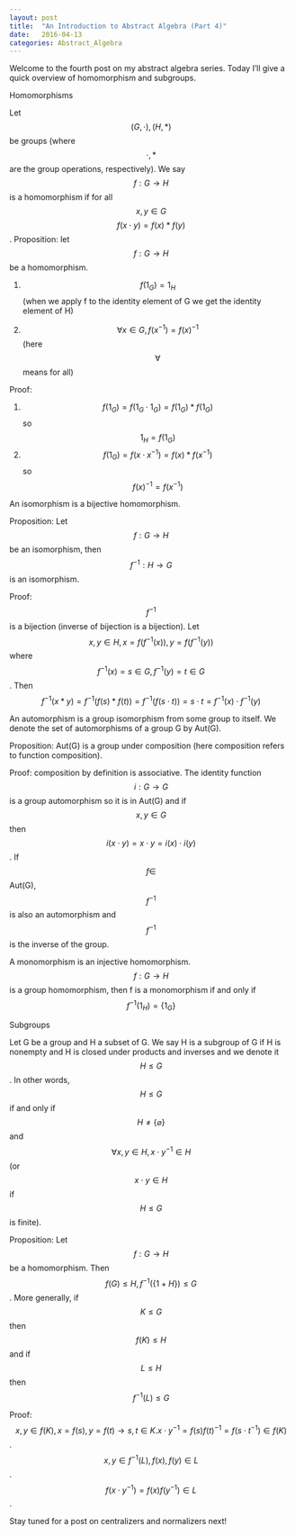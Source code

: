 ```yaml
---
layout: post
title:  "An Introduction to Abstract Algebra (Part 4)"
date:   2016-04-13
categories: Abstract_Algebra
---
```


Welcome to the fourth post on my abstract algebra series. Today I’ll give a quick overview of homomorphism and subgroups.

Homomorphisms

Let $$(G, \cdot), (H, *)$$ be groups (where $$\cdot, *$$ are the group operations, respectively). We say $$f: G \rightarrow H$$ is a homomorphism if for all $$x, y \in G$$ $$f(x\cdot y) = f(x)*f(y)$$.
Proposition: let $$f: G \rightarrow H$$ be a homomorphism.
1) $$f(1_G) = 1_H$$ (when we apply f to the identity element of G we get the identity element of H)

2) $$\forall x \in G, f(x^{-1}) = f(x)^{-1}$$ (here $$\forall$$ means for all)

Proof:
1) $$f(1_G) = f(1_G \cdot 1_G) = f(1_G)*f(1_G)$$ so $$1_H = f(1_G)$$
2) $$f(1_G) = f(x \cdot x^{-1}) = f(x)*f(x^{-1})$$ so $$f(x)^{-1} = f(x^{-1})$$

An isomorphism is a bijective homomorphism.

Proposition: Let $$f: G \rightarrow H$$ be an isomorphism, then $$f^{-1}:H \rightarrow G$$ is an isomorphism.

Proof: $$f^{-1}$$ is a bijection (inverse of bijection is a bijection). Let $$x, y \in H, x = f(f^{-1}(x)), y = f(f^{-1}(y))$$ where $$f^{-1}(x) = s \in G, f^{-1}(y) = t \in G$$. Then $$f^{-1}(x*y) = f^{-1}(f(s)*f(t))=f^{-1}(f(s\cdot t)) = s\cdot t = f^{-1}(x)\cdot f^{-1}(y)$$

An automorphism is a group isomorphism from some group to itself. We denote the set of automorphisms of a group G by Aut(G).

Proposition: Aut(G) is a group under composition (here composition refers to function composition).

Proof: composition by definition is associative. The identity function $$i:G\rightarrow G$$ is a group automorphism so it is in Aut(G) and if $$x, y \in G$$ then $$i(x\cdot y) = x\cdot y = i(x)\cdot i(y)$$. If $$f \in$$ Aut(G), $$f^{-1}$$ is also an automorphism and $$f^{-1}$$ is the inverse of the group.

A monomorphism is an injective homomorphism. $$f: G \rightarrow H$$ is a group homomorphism, then f is a monomorphism if and only if $$f^{-1}(1_H) = \{1_G\}$$

Subgroups

Let G be a group and H a subset of G. We say H is a subgroup of G if H is nonempty and H is closed under products and inverses and we denote it $$H \leq G$$. In other words, $$H \leq G$$ if and only if $$H \neq \{\varnothing\}$$ and $$\forall x, y \in H, x \cdot y^{-1} \in H$$ (or $$x \cdot y \in H$$ if $$H \leq G$$ is finite).

Proposition: Let $$f: G \rightarrow H$$ be a homomorphism. Then $$f(G) \leq H, f^{-1}(\{1+H\})\leq G$$. More generally, if $$K \leq G$$ then $$f(K) \leq H$$ and if $$L \leq H$$ then $$f^{-1}(L) \leq G$$

Proof: $$x, y \in f(K), x = f(s), y = f(t) \rightarrow s, t \in K. x\cdot y^{-1} = f(s)f(t)^{-1} = f(s\cdot t^{-1}) \in f(K)$$. $$x, y \in f^{-1}(L), f(x), f(y) \in L$$.
$$f(x\cdot y^{-1}) = f(x)f(y^{-1}) \in L$$.

Stay tuned for a post on centralizers and normalizers next!
